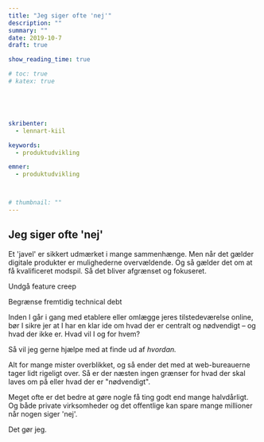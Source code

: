 ```yaml
---
title: "Jeg siger ofte 'nej'"
description: ""
summary: ""
date: 2019-10-7
draft: true

show_reading_time: true

# toc: true
# katex: true





skribenter:
  - lennart-kiil

keywords:
  - produktudvikling

emner:
  - produktudvikling



# thumbnail: ""
---
```




## Jeg siger ofte 'nej'

Et 'javel' er sikkert udmærket i mange sammenhænge. Men når det gælder digitale produkter er mulighederne overvældende. Og så gælder det om at få kvalificeret modspil. Så det bliver afgrænset og fokuseret.

Undgå feature creep

Begrænse fremtidig technical debt

Inden I går i gang med etablere eller omlægge jeres tilstedeværelse online, bør I sikre jer at I har en klar ide om hvad der er centralt og nødvendigt – og hvad der ikke er. Hvad vil I og for hvem?

Så vil jeg gerne hjælpe med at finde ud af _hvordan._

Alt for mange mister overblikket, og så ender det med at web-bureauerne tager lidt rigeligt over. Så er der næsten ingen grænser for hvad der skal laves om på eller hvad der er "nødvendigt".

Meget ofte er det bedre at gøre nogle få ting godt end mange halvdårligt. Og både private virksomheder og det offentlige kan spare mange millioner når nogen siger 'nej'.

Det gør jeg.
